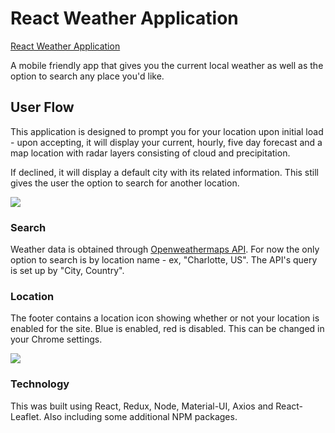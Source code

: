 
# React Weather Application
[React Weather Application](https://reactlocalweatherapp.herokuapp.com/ "React Weather Application")

A mobile friendly app that gives you the current local weather as well as the option to search any place you'd like.



## User Flow

This application is designed to prompt you for your location upon initial load - upon accepting, it will display your current, hourly, five day forecast and a map location with radar layers consisting of cloud and precipitation.



If declined, it will display a default city with its related information. This still gives the user the option to search for another location. 


![](https://i.imgur.com/4nZENbj.png)



### Search


Weather data is obtained through [Openweathermaps API](https://openweathermap.org/ "Openweathermaps API"). For now the only option to search is by location name - ex, "Charlotte, US". The API's query is set up by "City, Country". 

### Location


The footer contains a location icon showing whether or not your location is enabled for the site. Blue is enabled, red is disabled. This can be changed in your Chrome settings.

![](https://i.imgur.com/1HCIV6P.png)




### Technology

This was built using React, Redux, Node, Material-UI, Axios and React-Leaflet. Also including some additional NPM packages.
